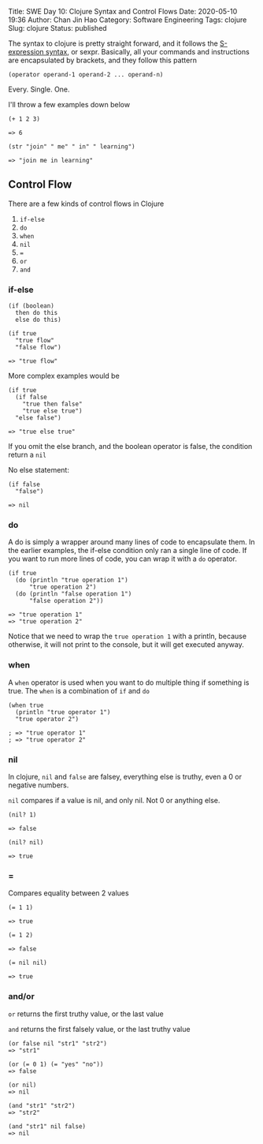Title: SWE Day 10: Clojure Syntax and Control Flows
Date: 2020-05-10 19:36
Author: Chan Jin Hao
Category: Software Engineering
Tags: clojure
Slug: clojure
Status: published


The syntax to clojure is pretty straight forward, and it follows the [S-expression syntax](https://www.computerhope.com/jargon/s/s-expression.htm), or sexpr. Basically, all your commands and instructions are encapsulated by brackets, and they follow this pattern

`(operator operand-1 operand-2 ... operand-n)`

Every. Single. One.

I'll throw a few examples down below

`(+ 1 2 3)`

`=> 6`

`(str "join" " me" " in" " learning")`

`=> "join me in learning"`

## Control Flow

There are a few kinds of control flows in Clojure

1. `if-else`
2. `do`
3. `when`
4. `nil`
5. `=`
5. `or`
6. `and`

### if-else

```
(if (boolean)
  then do this
  else do this)
```

```
(if true
  "true flow"
  "false flow")

=> "true flow"
```

More complex examples would be

```
(if true
  (if false
    "true then false"
    "true else true")
  "else false")

=> "true else true"
```

If you omit the else branch, and the boolean operator is false, the condition return a `nil`

No else statement:

```
(if false
  "false")

=> nil
```

### do

A do is simply a wrapper around many lines of code to encapsulate them. In the earlier examples, the if-else condition only ran a single line of code. If you want to run more lines of code, you can wrap it with a `do` operator.

```
(if true
  (do (println "true operation 1")
      "true operation 2")
  (do (println "false operation 1")
      "false operation 2"))

=> "true operation 1"
=> "true operation 2"
```

Notice that we need to wrap the `true operation 1` with a println, because otherwise, it will not print to the console, but it will get executed anyway.

### when

A `when` operator is used when you want to do multiple thing if something is true. The `when` is a combination of `if` and `do`

```
(when true
  (println "true operator 1")
  "true operator 2")

; => "true operator 1"
; => "true operator 2"
```

### nil

In clojure, `nil` and `false` are falsey, everything else is truthy, even a 0 or negative numbers.

`nil` compares if a value is nil, and only nil. Not 0 or anything else.

```
(nil? 1)

=> false

(nil? nil)

=> true
```

### =

Compares equality between 2 values

```
(= 1 1)

=> true

(= 1 2)

=> false

(= nil nil)

=> true
```

### and/or

`or` returns the first truthy value, or the last value

`and` returns the first falsely value, or the last truthy value

```
(or false nil "str1" "str2")
=> "str1"

(or (= 0 1) (= "yes" "no"))
=> false

(or nil)
=> nil
```

```
(and "str1" "str2")
=> "str2"

(and "str1" nil false)
=> nil
```
